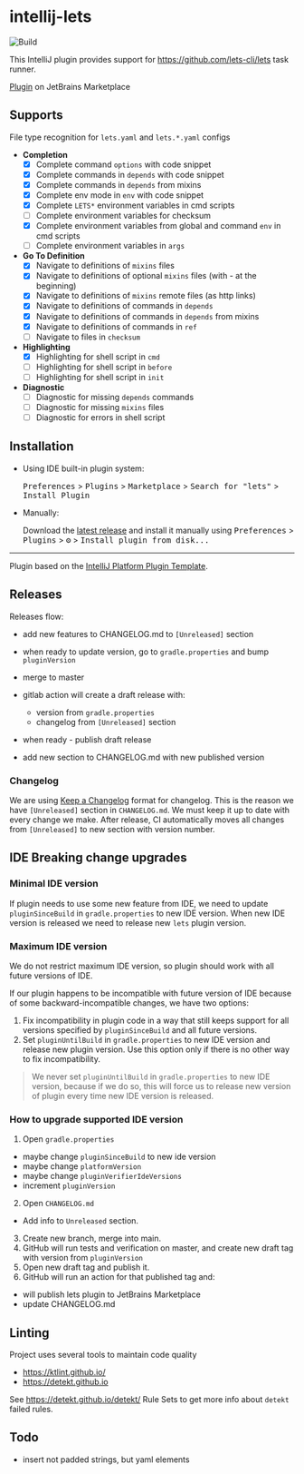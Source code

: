 # intellij-lets

![Build](https://github.com/lets-cli/intellij-lets/workflows/Build/badge.svg)

<!-- Plugin description -->
This IntelliJ plugin provides support for https://github.com/lets-cli/lets task runner.

[Plugin](https://plugins.jetbrains.com/plugin/14639-lets) on JetBrains Marketplace

## Supports

File type recognition for `lets.yaml` and `lets.*.yaml` configs

- **Completion**
  - [x] Complete command `options` with code snippet
  - [x] Complete commands in `depends` with code snippet
  - [x] Complete commands in `depends` from mixins
  - [x] Complete env mode in `env` with code snippet
  - [x] Complete `LETS*` environment variables in cmd scripts
  - [ ] Complete environment variables for checksum
  - [x] Complete environment variables from global and command `env` in cmd scripts
  - [ ] Complete environment variables in `args`
- **Go To Definition**
  - [x] Navigate to definitions of `mixins` files
  - [x] Navigate to definitions of optional `mixins` files (with - at the beginning)
  - [x] Navigate to definitions of `mixins` remote files (as http links)
  - [x] Navigate to definitions of commands in `depends`
  - [x] Navigate to definitions of commands in `depends` from mixins
  - [x] Navigate to definitions of commands in `ref`
  - [ ] Navigate to files in `checksum`
- **Highlighting**
  - [x] Highlighting for shell script in `cmd`
  - [ ] Highlighting for shell script in `before`
  - [ ] Highlighting for shell script in `init`
- **Diagnostic**
  - [ ] Diagnostic for missing `depends` commands
  - [ ] Diagnostic for missing `mixins` files
  - [ ] Diagnostic for errors in shell script

<!-- Plugin description end -->

## Installation

- Using IDE built-in plugin system:
  
  <kbd>Preferences</kbd> > <kbd>Plugins</kbd> > <kbd>Marketplace</kbd> > <kbd>Search for "lets"</kbd> >
  <kbd>Install Plugin</kbd>
  
- Manually:

  Download the [latest release](https://github.com/lets-cli/intellij-lets/releases/latest) and install it manually using
  <kbd>Preferences</kbd> > <kbd>Plugins</kbd> > <kbd>⚙️</kbd> > <kbd>Install plugin from disk...</kbd>

---
Plugin based on the [IntelliJ Platform Plugin Template](https://github.com/JetBrains/intellij-platform-plugin-template).

## Releases

Releases flow:

- add new features to CHANGELOG.md to `[Unreleased]` section 
- when ready to update version, go to `gradle.properties` and bump `pluginVersion`
- merge to master
- gitlab action will create a draft release with:
    - version from `gradle.properties`
    - changelog from `[Unreleased]` section
    
- when ready - publish draft release
- add new section to CHANGELOG.md with new published version

### Changelog

We are using [Keep a Changelog](https://keepachangelog.com/en/1.0.0/) format for changelog. This is the reason we 
have `[Unreleased]` section in `CHANGELOG.md`. We must keep it up to date with every change we make. After release,
CI automatically moves all changes from `[Unreleased]` to new section with version number.

## IDE Breaking change upgrades

### Minimal IDE version

If plugin needs to use some new feature from IDE, we need to update `pluginSinceBuild` in `gradle.properties` to new IDE version.
When new IDE version is released we need to release new `lets` plugin version.

### Maximum IDE version

We do not restrict maximum IDE version, so plugin should work with all future versions of IDE.

If our plugin happens to be incompatible with future version of IDE because of some backward-incompatible changes, we have two options:

1. Fix incompatibility in plugin code in a way that still keeps support for all versions specified by `pluginSinceBuild` and all future versions.
2. Set `pluginUntilBuild` in `gradle.properties` to new IDE version and release new plugin version. Use this option only if there is no other way to fix incompatibility.
 
> We never set `pluginUntilBuild` in `gradle.properties` to new IDE version, because if we do so,
this will force us to release new version of plugin every time new IDE version is released.

### How to upgrade supported IDE version

1. Open `gradle.properties`
  - maybe change `pluginSinceBuild` to new ide version
  - maybe change `platformVersion`
  - maybe change `pluginVerifierIdeVersions`
  - increment `pluginVersion`
2. Open `CHANGELOG.md`
  - Add info to `Unreleased` section.
3. Create new branch, merge into main.
4. GitHub will run tests and verification on master, and create new draft tag with version from `pluginVersion`
5. Open new draft tag and publish it.
6. GitHub will run an action for that published tag and:
  - will publish lets plugin to JetBrains Marketplace
  - update CHANGELOG.md

## Linting

Project uses several tools to maintain code quality
- https://ktlint.github.io/
- https://detekt.github.io

See https://detekt.github.io/detekt/ Rule Sets to get more info about `detekt` failed rules.

## Todo

- insert not padded strings, but yaml elements